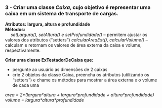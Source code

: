 ### 3 - Criar uma classe *Caixa*, cujo objetivo é representar uma caixa em um sistema de transporte de cargas.  

**Atributos: largura, altura e profundidade**  
**Métodos:**  
&emsp;  *setLargura(), setAltura() e setProfundidade()* – permitem ajustar os valores dos atributos (“setters”) *calcularAreaExt(), calcularVolume()* – calculam e retornam os valores de área externa da caixa e volume, respectivamente.  

**Criar uma classe ExTestadorDeCaixa que:**  
* pergunte ao usuário as dimensões de 2 caixas  
* crie 2 objetos da classe Caixa, preencha os atributos (utilizando os “setters”) e chame os métodos para mostrar a área externa e o volume de cada uma  

*area = 2\*(largura\*altura + largura\*profundidade + altura\*profundidade)*  
*volume = largura\*altura\*profundidade*